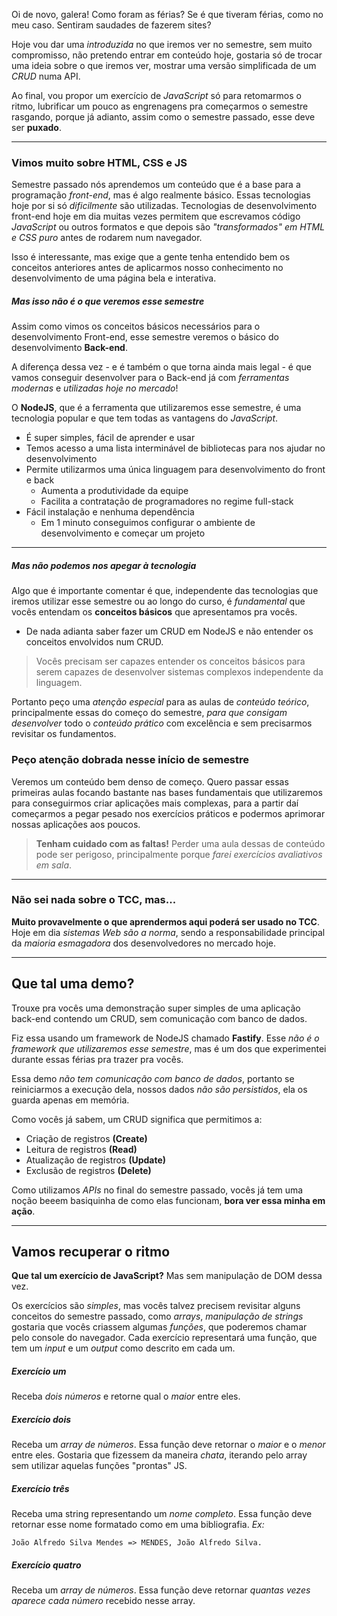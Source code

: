 Oi de novo, galera! Como foram as férias? Se é que tiveram férias, como no meu caso. Sentiram saudades de fazerem sites?

Hoje vou dar uma *introduzida* no que iremos ver no semestre, sem muito compromisso, não pretendo entrar em conteúdo hoje, gostaria só de trocar uma ideia sobre o que iremos ver, mostrar uma versão simplificada de um *CRUD* numa API.

Ao final, vou propor um exercício de *JavaScript* só para retomarmos o ritmo, lubrificar um pouco as engrenagens pra começarmos o semestre rasgando, porque já adianto, assim como o semestre passado, esse deve ser **puxado**.

---

### Vimos muito sobre HTML, CSS e JS

Semestre passado nós aprendemos um conteúdo que é a base para a programação *front-end*, mas é algo realmente básico. Essas tecnologias hoje por si só *dificilmente* são utilizadas. Tecnologias de desenvolvimento front-end hoje em dia muitas vezes permitem que escrevamos código *JavaScript* ou outros formatos e que depois são *"transformados" em HTML e CSS puro* antes de rodarem num navegador.

Isso é interessante, mas exige que a gente tenha entendido bem os conceitos anteriores antes de aplicarmos nosso conhecimento no desenvolvimento de uma página bela e interativa.

##### Mas isso não é o que veremos esse semestre

Assim como vimos os conceitos básicos necessários para o desenvolvimento Front-end, esse semestre veremos o básico do desenvolvimento **Back-end**.

A diferença dessa vez - e é também o que torna ainda mais legal - é que vamos conseguir desenvolver para o Back-end já com *ferramentas modernas* e *utilizadas hoje no mercado*!

O **NodeJS**, que é a ferramenta que utilizaremos esse semestre, é uma tecnologia popular e que tem todas as vantagens do *JavaScript*.
- É super simples, fácil de aprender e usar
- Temos acesso a uma lista interminável de bibliotecas para nos ajudar no desenvolvimento
- Permite utilizarmos uma única linguagem para desenvolvimento do front e back
	- Aumenta a produtividade da equipe
	- Facilita a contratação de programadores no regime full-stack
- Fácil instalação e nenhuma dependência
	- Em 1 minuto conseguimos configurar o ambiente de desenvolvimento e começar um projeto

---

##### Mas não podemos nos apegar à tecnologia
Algo que é importante comentar é que, independente das tecnologias que iremos utilizar esse semestre ou ao longo do curso, é *fundamental* que vocês entendam os **conceitos básicos** que apresentamos pra vocês.
- De nada adianta saber fazer um CRUD em NodeJS e não entender os conceitos envolvidos num CRUD.

>Vocês precisam ser capazes entender os conceitos básicos para serem capazes de desenvolver sistemas complexos independente da linguagem.  

Portanto peço uma *atenção especial* para as aulas de *conteúdo teórico*, principalmente essas do começo do semestre, *para que consigam desenvolver* todo o *conteúdo prático* com excelência e sem precisarmos revisitar os fundamentos.

### Peço atenção dobrada nesse início de semestre

Veremos um conteúdo bem denso de começo. Quero passar essas primeiras aulas focando bastante nas bases fundamentais que utilizaremos para conseguirmos criar aplicações mais complexas, para a partir daí começarmos a pegar pesado nos exercícios práticos e podermos aprimorar nossas aplicações aos poucos.

> **Tenham cuidado com as faltas!** Perder uma aula dessas de conteúdo pode ser perigoso, principalmente porque *farei exercícios avaliativos em sala*.

---

### Não sei nada sobre o TCC, mas...

**Muito provavelmente o que aprendermos aqui poderá ser usado no TCC**. Hoje em dia *sistemas Web são a norma*, sendo a responsabilidade principal da *maioria esmagadora* dos desenvolvedores no mercado hoje.

---

## Que tal uma demo?

Trouxe pra vocês uma demonstração super simples de uma aplicação back-end contendo um CRUD, sem comunicação com banco de dados.

Fiz essa usando um framework de NodeJS chamado **Fastify**. Esse *não é o framework que utilizaremos esse semestre*, mas é um dos que experimentei durante essas férias pra trazer pra vocês.

Essa demo *não tem comunicação com banco de dados*, portanto se reiniciarmos a execução dela, nossos dados *não são persistidos*, ela os guarda apenas em memória.

Como vocês já sabem, um CRUD significa que permitimos a:
- Criação de registros **(Create)**
- Leitura de registros **(Read)**
- Atualização de registros **(Update)**
- Exclusão de registros **(Delete)**

Como utilizamos *APIs* no final do semestre passado, vocês já tem uma noção beeem basiquinha de como elas funcionam, **bora ver essa minha em ação**.

---

## Vamos recuperar o ritmo

**Que tal um exercício de JavaScript?** Mas sem manipulação de DOM dessa vez.

Os exercícios são *simples*, mas vocês talvez precisem revisitar alguns conceitos do semestre passado, como *arrays*, *manipulação de strings* gostaria que vocês criassem algumas *funções*, que poderemos chamar pelo console do navegador. Cada exercício representará uma função, que tem um *input* e um *output* como descrito em cada um.

##### Exercício um
Receba *dois números* e retorne qual o *maior* entre eles.

##### Exercício dois
Receba um *array de números*. Essa função deve retornar o *maior* e o *menor* entre eles. Gostaria que fizessem da maneira *chata*, iterando pelo array sem utilizar aquelas funções "prontas" JS.

##### Exercício três
Receba uma string representando um *nome completo*. Essa função deve retornar esse nome formatado como em uma bibliografia. *Ex:*
```
João Alfredo Silva Mendes => MENDES, João Alfredo Silva.
```

##### Exercício quatro
Receba um *array de números*. Essa função deve retornar *quantas vezes aparece cada número* recebido nesse array.
